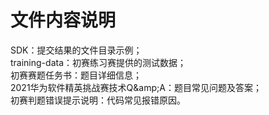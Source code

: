 # 文件内容说明
SDK：提交结果的文件目录示例；  
training-data：初赛练习赛提供的测试数据；  
初赛赛题任务书：题目详细信息；  
2021华为软件精英挑战赛技术Q&amp;amp;A：题目常见问题及答案；  
初赛判题错误提示说明：代码常见报错原因。
